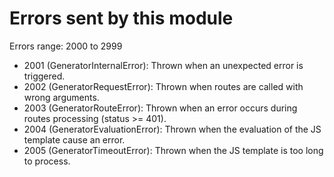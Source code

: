 # Errors sent by this module

Errors range: 2000 to 2999

- 2001 (GeneratorInternalError): Thrown when an unexpected error is triggered.
- 2002 (GeneratorRequestError): Thrown when routes are called with wrong arguments.
- 2003 (GeneratorRouteError): Thrown when an error occurs during routes processing (status >= 401).
- 2004 (GeneratorEvaluationError): Thrown when the evaluation of the JS template cause an error.
- 2005 (GeneratorTimeoutError): Thrown when the JS template is too long to process.
